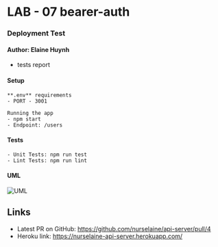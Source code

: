 # LAB - 07 bearer-auth

### Deployment Test

#### Author: Elaine Huynh
 - tests report

 #### Setup
    **.env** requirements
    - PORT - 3001

    Running the app
    - npm start
    - Endpoint: /users


#### Tests
    - Unit Tests: npm run test
    - Lint Tests: npm run lint

#### UML

![UML](image.png)


## Links
- Latest PR on GitHub: https://github.com/nurselaine/api-server/pull/4
- Heroku link: https://nurselaine-api-server.herokuapp.com/